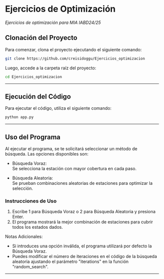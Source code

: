 # Ejercicios de Optimización

_Ejercicios de optimización para MIA IABD24/25_


## Clonación del Proyecto

Para comenzar, clona el proyecto ejecutando el siguiente comando:

```bash
git clone https://github.com/creisidoggu/Ejercicios_optimizacion
```

Luego, accede a la carpeta raíz del proyecto:

```bash
cd Ejercicios_optimizacion
```

---

## Ejecución del Código

Para ejecutar el código, utiliza el siguiente comando:

```bash
python app.py
```

---

## Uso del Programa

Al ejecutar el programa, se te solicitará seleccionar un método de búsqueda. Las opciones disponibles son:

- Búsqueda Voraz:  
  Se selecciona la estación con mayor cobertura en cada paso.

- Búsqueda Aleatoria:  
  Se prueban combinaciones aleatorias de estaciones para optimizar la selección.

### Instrucciones de Uso

1. Escribe 1 para Búsqueda Voraz o 2 para Búsqueda Aleatoria y presiona Enter.
2. El programa mostrará la mejor combinación de estaciones para cubrir todos los estados dados.

Notas Adicionales:
- Si introduces una opción inválida, el programa utilizará por defecto la Búsqueda Voraz.
- Puedes modificar el número de iteraciones en el código de la búsqueda aleatoria ajustando el parámetro "iterations" en la función "random_search".
---
